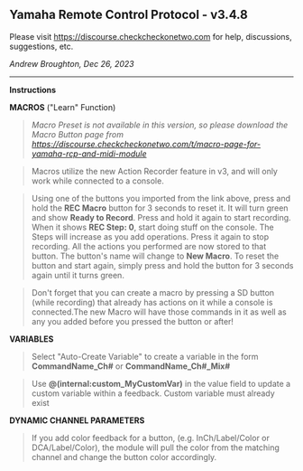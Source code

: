 ## Yamaha Remote Control Protocol - v3.4.8

Please visit https://discourse.checkcheckonetwo.com for help, discussions, suggestions, etc.

_Andrew Broughton, Dec 26, 2023_

---

**Instructions**

**MACROS** ("Learn" Function)

> *Macro Preset is not available in this version, so please download the Macro Button page from https://discourse.checkcheckonetwo.com/t/macro-page-for-yamaha-rcp-and-midi-module*

> Macros utilize the new Action Recorder feature in v3, and will only work while connected to a console.

> Using one of the buttons you imported from the link above, press and hold the **REC Macro** button for 3 seconds to reset it. It will turn green and show **Ready to Record**. Press and hold it again to start recording. When it shows **REC Step: 0**, start doing stuff on the console. The Steps will increase as you add operations. Press it again to stop recording. All the actions you performed are now stored to that button. The button's name will change to **New Macro**. To reset the button and start again, simply press and hold the button for 3 seconds again until it turns green.

> Don't forget that you can create a macro by pressing a SD button (while recording) that already has actions on it while a console is connected.The new Macro will have those commands in it as well as any you added before you pressed the button or after!

**VARIABLES**
> Select "Auto-Create Variable" to create a variable in the form **CommandName_Ch#** or **CommandName_Ch#_Mix#**

> Use **@(internal:custom_MyCustomVar)** in the value field to update a custom variable within a feedback. Custom variable must already exist

**DYNAMIC CHANNEL PARAMETERS**

> If you add color feedback for a button, (e.g. InCh/Label/Color or DCA/Label/Color), the module will pull the color from the matching channel and change the button color accordingly.
